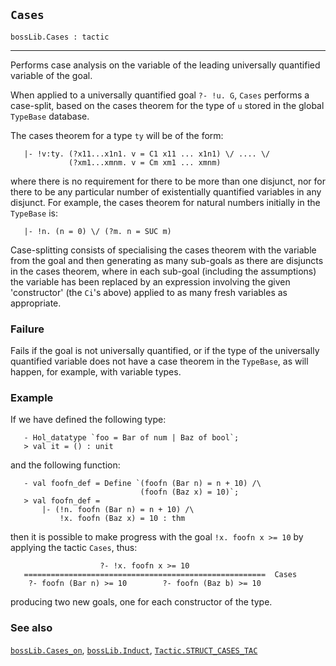 ## `Cases`

``` hol4
bossLib.Cases : tactic
```

------------------------------------------------------------------------

Performs case analysis on the variable of the leading universally
quantified variable of the goal.

When applied to a universally quantified goal `?- !u. G`, `Cases`
performs a case-split, based on the cases theorem for the type of `u`
stored in the global `TypeBase` database.

The cases theorem for a type `ty` will be of the form:

``` hol4
   |- !v:ty. (?x11...x1n1. v = C1 x11 ... x1n1) \/ .... \/
             (?xm1...xmnm. v = Cm xm1 ... xmnm)
```

where there is no requirement for there to be more than one disjunct,
nor for there to be any particular number of existentially quantified
variables in any disjunct. For example, the cases theorem for natural
numbers initially in the `TypeBase` is:

``` hol4
   |- !n. (n = 0) \/ (?m. n = SUC m)
```

Case-splitting consists of specialising the cases theorem with the
variable from the goal and then generating as many sub-goals as there
are disjuncts in the cases theorem, where in each sub-goal (including
the assumptions) the variable has been replaced by an expression
involving the given 'constructor' (the `Ci`'s above) applied to as many
fresh variables as appropriate.

### Failure

Fails if the goal is not universally quantified, or if the type of the
universally quantified variable does not have a case theorem in the
`TypeBase`, as will happen, for example, with variable types.

### Example

If we have defined the following type:

``` hol4
   - Hol_datatype `foo = Bar of num | Baz of bool`;
   > val it = () : unit
```

and the following function:

``` hol4
   - val foofn_def = Define `(foofn (Bar n) = n + 10) /\
                             (foofn (Baz x) = 10)`;
   > val foofn_def =
       |- (!n. foofn (Bar n) = n + 10) /\
           !x. foofn (Baz x) = 10 : thm
```

then it is possible to make progress with the goal `!x. foofn x >= 10`
by applying the tactic `Cases`, thus:

``` hol4
                    ?- !x. foofn x >= 10
   ======================================================  Cases
    ?- foofn (Bar n) >= 10        ?- foofn (Baz b) >= 10
```

producing two new goals, one for each constructor of the type.

### See also

[`bossLib.Cases_on`](#bossLib.Cases_on),
[`bossLib.Induct`](#bossLib.Induct),
[`Tactic.STRUCT_CASES_TAC`](#Tactic.STRUCT_CASES_TAC)
